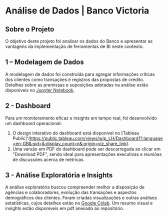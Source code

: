 # Análise de Dados | Banco Victoria



## Sobre o Projeto

O objetivo deste projeto foi analisar os dados do Banco e apresentar as vantagens da implementação de ferramentas de BI neste contexto.

## 1 – Modelagem de Dados

A modelagem de dados foi construída para agregar informações críticas dos clientes como transações e registros das propostas de crédito. Detalhes sobre as premissas e suposições adotadas na análise estão disponíveis no [Jupyter Notebook](https://github.com/larixgomex/LH_AD_LARISSAGOMESDESANTANNA/blob/main/LH_AD_LARISSAGOMESDESANTANNA.ipynb). 


## 2 - Dashboard

Para um monitoramento eficaz e insights em tempo real, foi desenvolvido um dashboard operacional:

1. O design interativo do dashboard está disponível no [Tableau Public]'(https://public.tableau.com/views/wip_LH/Dashboard1?:language=en-GB&:sid=&:display_count=n&:origin=viz_share_link).
2. Uma versão em PDF do dashboard pode ser descarregada ao clicar em "Download PDF", sendo ideal para apresentações executivas e reuniões de discussões acerca de métricas.



## 3 - Análise Exploratória e Insights

A análise exploratória buscou compreender melhor a disposição de agências e colaboradores, evolução das transações e aspectos demográficos dos clientes. 
Foram criadas visualizações e outras análises estatísticas, cujos detalhes estão no [Google Colab](https://github.com/larixgomex/LH_AD_LARISSAGOMESDESANTANNA/blob/main/LH_AD_LARISSAGOMESDESANTANNA.ipynb). Um resumo visual e insights estão disponíveis em pdf anexado ao repositório.
